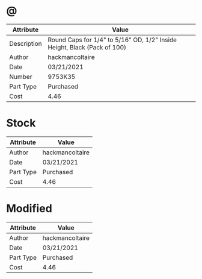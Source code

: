 # @
| Attribute | Value |
| ---  | ---     |
| Description | Round Caps for 1/4&quot; to 5/16&quot; OD, 1/2&quot; Inside Height, Black (Pack of 100) |
| Author | hackmancoltaire |
| Date | 03/21/2021 |
| Number | 9753K35 |
| Part Type | Purchased |
| Cost | 4.46 |
# Stock
| Attribute | Value |
| ---  | ---     |
| Author | hackmancoltaire |
| Date | 03/21/2021 |
| Part Type | Purchased |
| Cost | 4.46 |
# Modified
| Attribute | Value |
| ---  | ---     |
| Author | hackmancoltaire |
| Date | 03/21/2021 |
| Part Type | Purchased |
| Cost | 4.46 |
